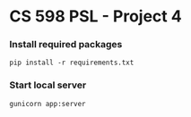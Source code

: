 # CS 598 PSL - Project 4

### Install required packages

```pip install -r requirements.txt```

### Start local server

```gunicorn app:server```